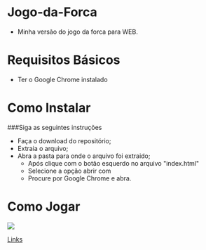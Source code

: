 # Jogo-da-Forca
- Minha versão do jogo da forca para WEB.

# Requisitos Básicos
- Ter o Google Chrome instalado

# Como Instalar
###Siga as seguintes instruções
                
+ Faça o download do repositório;
+ Extraia o arquivo;
+ Abra a pasta para onde o arquivo foi extraido;
    * Após clique com o botão esquerdo no arquivo "index.html"
    * Selecione a opção abrir com
    * Procure por Google Chrome e abra.
# Como Jogar
![](https://github.com/natasilva/Jogo-da-Forca/blob/master/img/Jogoforca.gif)

[Links](https://jogo-da-forca-belcubstze.now.sh)

